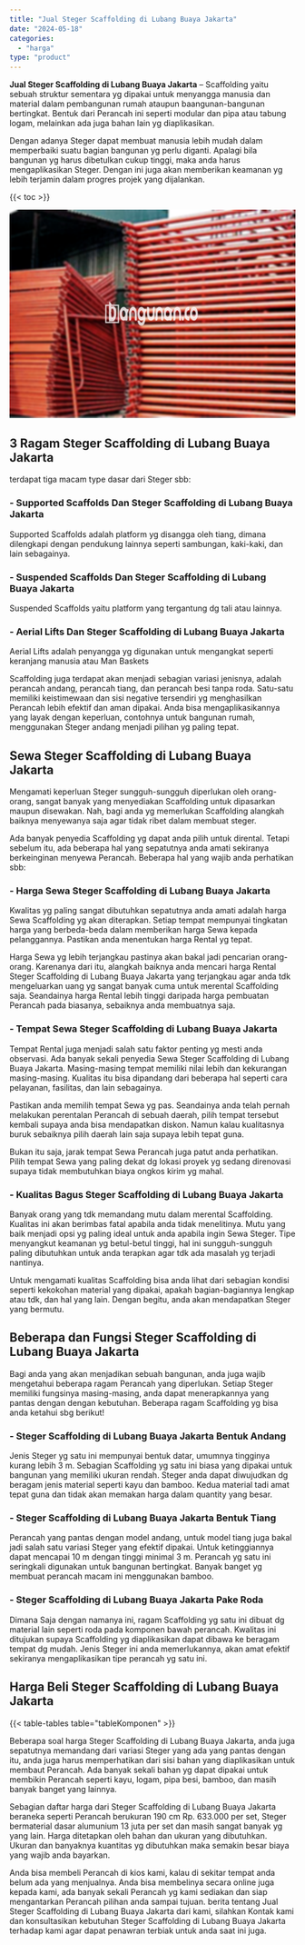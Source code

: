 ```yaml
---
title: "Jual Steger Scaffolding di Lubang Buaya Jakarta"
date: "2024-05-18"
categories: 
  - "harga"
type: "product"
---
```


**Jual Steger Scaffolding di Lubang Buaya Jakarta** – Scaffolding yaitu sebuah struktur sementara yg dipakai untuk menyangga manusia dan material dalam pembangunan rumah ataupun baangunan-bangunan bertingkat. Bentuk dari Perancah ini seperti modular dan pipa atau tabung logam, melainkan ada juga bahan lain yg diaplikasikan.

Dengan adanya Steger dapat membuat manusia lebih mudah dalam memperbaiki suatu bagian bangunan yg perlu diganti. Apalagi bila bangunan yg harus dibetulkan cukup tinggi, maka anda harus mengaplikasikan Steger. Dengan ini juga akan memberikan keamanan yg lebih terjamin dalam progres projek yang dijalankan.

{{< toc >}}

![Jual Steger Scaffolding di Lubang Buaya Jakarta](/images/sewa-scaffolding-steger-16.png)

## 3 Ragam Steger Scaffolding di Lubang Buaya Jakarta

terdapat tiga macam type dasar dari Steger sbb:

### \- Supported Scaffolds Dan Steger Scaffolding di Lubang Buaya Jakarta

Supported Scaffolds adalah platform yg disangga oleh tiang, dimana dilengkapi dengan pendukung lainnya seperti sambungan, kaki-kaki, dan lain sebagainya.

### \- Suspended Scaffolds Dan Steger Scaffolding di Lubang Buaya Jakarta

Suspended Scaffolds yaitu platform yang tergantung dg tali atau lainnya.

### \- Aerial Lifts Dan Steger Scaffolding di Lubang Buaya Jakarta

Aerial Lifts adalah penyangga yg digunakan untuk mengangkat seperti keranjang manusia atau Man Baskets

Scaffolding juga terdapat akan menjadi sebagian variasi jenisnya, adalah perancah andang, perancah tiang, dan perancah besi tanpa roda. Satu-satu memiliki keistimewaan dan sisi negative tersendiri yg menghasilkan Perancah lebih efektif dan aman dipakai. Anda bisa mengaplikasikannya yang layak dengan keperluan, contohnya untuk bangunan rumah, menggunakan Steger andang menjadi pilihan yg paling tepat.

## Sewa Steger Scaffolding di Lubang Buaya Jakarta

Mengamati keperluan Steger sungguh-sungguh diperlukan oleh orang-orang, sangat banyak yang menyediakan Scaffolding untuk dipasarkan maupun disewakan. Nah, bagi anda yg memerlukan Scaffolding alangkah baiknya menyewanya saja agar tidak ribet dalam membuat steger.

Ada banyak penyedia Scaffolding yg dapat anda pilih untuk dirental. Tetapi sebelum itu, ada beberapa hal yang sepatutnya anda amati sekiranya berkeinginan menyewa Perancah. Beberapa hal yang wajib anda perhatikan sbb:

### \- Harga Sewa Steger Scaffolding di Lubang Buaya Jakarta

Kwalitas yg paling sangat dibutuhkan sepatutnya anda amati adalah harga Sewa Scaffolding yg akan diterapkan. Setiap tempat mempunyai tingkatan harga yang berbeda-beda dalam memberikan harga Sewa kepada pelanggannya. Pastikan anda menentukan harga Rental yg tepat.

Harga Sewa yg lebih terjangkau pastinya akan bakal jadi pencarian orang-orang. Karenanya dari itu, alangkah baiknya anda mencari harga Rental Steger Scaffolding di Lubang Buaya Jakarta yang terjangkau agar anda tdk mengeluarkan uang yg sangat banyak cuma untuk merental Scaffolding saja. Seandainya harga Rental lebih tinggi daripada harga pembuatan Perancah pada biasanya, sebaiknya anda membuatnya saja.

### \- Tempat Sewa Steger Scaffolding di Lubang Buaya Jakarta

Tempat Rental juga menjadi salah satu faktor penting yg mesti anda observasi. Ada banyak sekali penyedia Sewa Steger Scaffolding di Lubang Buaya Jakarta. Masing-masing tempat memiliki nilai lebih dan kekurangan masing-masing. Kualitas itu bisa dipandang dari beberapa hal seperti cara pelayanan, fasilitas, dan lain sebagainya.

Pastikan anda memilih tempat Sewa yg pas. Seandainya anda telah pernah melakukan perentalan Perancah di sebuah daerah, pilih tempat tersebut kembali supaya anda bisa mendapatkan diskon. Namun kalau kualitasnya buruk sebaiknya pilih daerah lain saja supaya lebih tepat guna.

Bukan itu saja, jarak tempat Sewa Perancah juga patut anda perhatikan. Pilih tempat Sewa yang paling dekat dg lokasi proyek yg sedang direnovasi supaya tidak membutuhkan biaya ongkos kirim yg mahal.

### \- Kualitas Bagus Steger Scaffolding di Lubang Buaya Jakarta

Banyak orang yang tdk memandang mutu dalam merental Scaffolding. Kualitas ini akan berimbas fatal apabila anda tidak menelitinya. Mutu yang baik menjadi opsi yg paling ideal untuk anda apabila ingin Sewa Steger. Tipe menyangkut keamanan yg betul-betul tinggi, hal ini sungguh-sungguh paling dibutuhkan untuk anda terapkan agar tdk ada masalah yg terjadi nantinya.

Untuk mengamati kualitas Scaffolding bisa anda lihat dari sebagian kondisi seperti kekokohan material yang dipakai, apakah bagian-bagiannya lengkap atau tdk, dan hal yang lain. Dengan begitu, anda akan mendapatkan Steger yang bermutu.

## Beberapa dan Fungsi Steger Scaffolding di Lubang Buaya Jakarta

Bagi anda yang akan menjadikan sebuah bangunan, anda juga wajib mengetahui beberapa ragam Perancah yang diperlukan. Setiap Steger memiliki fungsinya masing-masing, anda dapat menerapkannya yang pantas dengan dengan kebutuhan. Beberapa ragam Scaffolding yg bisa anda ketahui sbg berikut!

### \- Steger Scaffolding di Lubang Buaya Jakarta Bentuk Andang

Jenis Steger yg satu ini mempunyai bentuk datar, umumnya tingginya kurang lebih 3 m. Sebagian Scaffolding yg satu ini biasa yang dipakai untuk bangunan yang memiliki ukuran rendah. Steger anda dapat diwujudkan dg beragam jenis material seperti kayu dan bamboo. Kedua material tadi amat tepat guna dan tidak akan memakan harga dalam quantity yang besar.

### \- Steger Scaffolding di Lubang Buaya Jakarta Bentuk Tiang

Perancah yang pantas dengan model andang, untuk model tiang juga bakal jadi salah satu variasi Steger yang efektif dipakai. Untuk ketinggiannya dapat mencapai 10 m dengan tinggi minimal 3 m. Perancah yg satu ini seringkali digunakan untuk bangunan bertingkat. Banyak banget yg membuat perancah macam ini menggunakan bamboo.

### \- Steger Scaffolding di Lubang Buaya Jakarta Pake Roda

Dimana Saja dengan namanya ini, ragam Scaffolding yg satu ini dibuat dg material lain seperti roda pada komponen bawah perancah. Kwalitas ini ditujukan supaya Scaffolding yg diaplikasikan dapat dibawa ke beragam tempat dg mudah. Jenis Steger ini anda memerlukannya, akan amat efektif sekiranya mengaplikasikan tipe perancah yg satu ini.

## Harga Beli Steger Scaffolding di Lubang Buaya Jakarta

{{< table-tables table="tableKomponen" >}}

Beberapa soal harga Steger Scaffolding di Lubang Buaya Jakarta, anda juga sepatutnya memandang dari variasi Steger yang ada yang pantas dengan itu, anda juga harus memperhatikan dari sisi bahan yang diaplikasikan untuk membaut Perancah. Ada banyak sekali bahan yg dapat dipakai untuk membikin Perancah seperti kayu, logam, pipa besi, bamboo, dan masih banyak banget yang lainnya.

Sebagian daftar harga dari Steger Scaffolding di Lubang Buaya Jakarta beraneka seperti Perancah berukuran 190 cm Rp. 633.000 per set, Steger bermaterial dasar alumunium 13 juta per set dan masih sangat banyak yg yang lain. Harga ditetapkan oleh bahan dan ukuran yang dibutuhkan. Ukuran dan banyaknya kuantitas yg dibutuhkan maka semakin besar biaya yang wajib anda bayarkan.

Anda bisa membeli Perancah di kios kami, kalau di sekitar tempat anda belum ada yang menjualnya. Anda bisa membelinya secara online juga kepada kami, ada banyak sekali Perancah yg kami sediakan dan siap mengantarkan Perancah pilihan anda sampai tujuan. berita tentang Jual Steger Scaffolding di Lubang Buaya Jakarta dari kami, silahkan Kontak kami dan konsultasikan kebutuhan Steger Scaffolding di Lubang Buaya Jakarta terhadap kami agar dapat penawran terbiak untuk anda saat ini juga.

